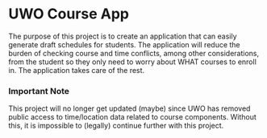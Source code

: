 # UWO Course App

The purpose of this project is to create an application that can easily generate draft schedules for students. The application will reduce the burden of checking course and time conflicts, among other considerations, from the student so they only need to worry about WHAT courses to enroll in. The application takes care of the rest.

### Important Note

This project will no longer get updated (maybe) since UWO has removed public access to time/location data related to course components. Without this, it is impossible to (legally) continue further with this project.
